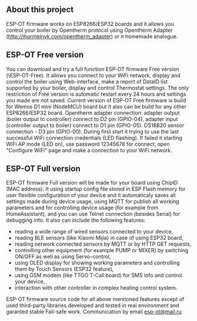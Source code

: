 ## About this project
ESP-OT firmware works on ESP8266/ESP32 boards and it allows you control your boiler by Opentherm protocol using Opentherm Adapter (http://ihormelnyk.com/opentherm_adapter) or it homemade analogue.

## ESP-OT Free version
You can download and try a full function ESP-OT firmware Free version (\ESP-OT-Free). It allows you connect to your WiFi network, 
display and control the boiler using Web-interface, make a report of DataID list supported by your boiler, display and control Thermostat settings.
The only restriction of Free version is automatic restart every 24 hours and settings you made are not saved. 
Current version of ESP-OT Free firmware is build for Wemos D1 mini (NodeMCU) board but it also can be build for any other ESP8266/ESP32 board.
Opentherm adapter connection: adapter output (boiler output to controller) connect to D2 pin (GPIO-04), adapter input (controller output to boiler) connect to D1 pin (GPIO-05).
DS18B20 sensor connection - D3 pin (GPIO-00). During first start it trying to use the last successful WiFi connection credentials (LED flashing).
If failed it starting WiFi AP mode (LED on), use password 12345678 for connect, open "Configure WiFi" page and make a connection to your WiFi network.

## ESP-OT Full version
ESP-OT firmware Full version will be made for your board using ChipID (MAC address). It using startup config file stored in ESP Flash memory for user flexible configuration of your device and
it automaticaly saves all settings made during device usage, using MQTT for publish all working parameters and for controlling device usage (for example from HomeAssistant), 
and you can use Telnet connection (besides Serial) for debugging info.
It also can include the following features:
- reading a wide range of wired sensors connected to your device,
- reading BLE sensors (like Xiaomi Mijia) in case of using ESP32 board,
- reading network connected sensors by MQTT or by HTTP GET requests,
- controlling other equipment (for example PUMP or MIXER) by switching ON/OFF as well as using Servo-control,
- using OLED display for showing working parameters and controlling them by Touch Sensors (ESP32 feature),
- using GSM modem (like TTGO T-Call board) for SMS info and control your device,
- interaction with other controller in complex heating control system.

ESP-OT firmware source code for all above mentioned features except of used third-party libraries developed and tested in real environment and garanted stable Fail-safe work.
Communication by email esp-ot@mail.ru
